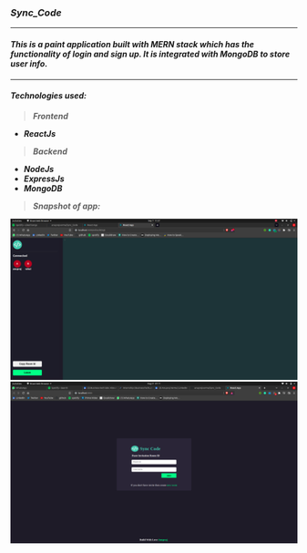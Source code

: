 ### ***Sync_Code***
---
#### *This is a paint application built with MERN stack which has the functionality of login and sign up. It is integrated with MongoDB to store user info.*

---

#### ***Technologies used:***
> ***Frontend***
* ***ReactJs***

> ***Backend***
* ***NodeJs***
* ***ExpressJs***
* ***MongoDB***

> ***Snapshot of app:*** 

<img src="images/Editor.png"/>
<img src="images/Home.png"/>
